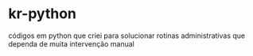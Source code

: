 # kr-python
códigos em python que criei para solucionar rotinas administrativas que dependa de muita intervenção manual
